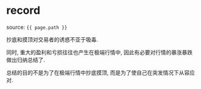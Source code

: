 # record

source: `{{ page.path }}`

抄底和摸顶对交易者的诱惑不亚于吸毒. 

同时, 重大的盈利和亏损往往也产生在极端行情中, 因此有必要对行情的暴涨暴跌做出归纳总结了. 

总结的目的不是为了在极端行情中抄底摸顶, 而是为了使自己在突发情况下从容应对.